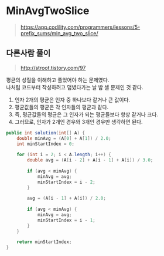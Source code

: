 # MinAvgTwoSlice
>https://app.codility.com/programmers/lessons/5-prefix_sums/min_avg_two_slice/

## 다른사람 풀이
>http://stroot.tistory.com/97

평균의 성질을 이해하고 풀었어야 하는 문제였다.  
나처럼 코드부터 작성하려고 덤볐다가는 날 밤 샐 문제인 것 같다.

1. 인자 2개의 평균은 인자 중 하나보다 같거나 큰 값이다.
2. 평균값들의 평균은 각 인자들의 평균과 같다.
3. 즉, 평균값들의 평균은 그 인자가 되는 평균들보다 항상 같거나 크다.
4. 그러므로, 인자가 2개인 경우와 3개인 경우만 생각하면 된다.

~~~java
public int solution(int[] A) {
    double minAvg = (A[0] + A[1]) / 2.0;
    int minStartIndex = 0;
 
    for (int i = 2; i < A.length; i++) {
        double avg = (A[i - 2] + A[i - 1] + A[i]) / 3.0;
 
        if (avg < minAvg) {
            minAvg = avg;
            minStartIndex = i - 2;
        }
 
        avg = (A[i - 1] + A[i]) / 2.0;
 
        if (avg < minAvg) {
            minAvg = avg;
            minStartIndex = i - 1;
        }
    }
 
    return minStartIndex;
}
~~~
